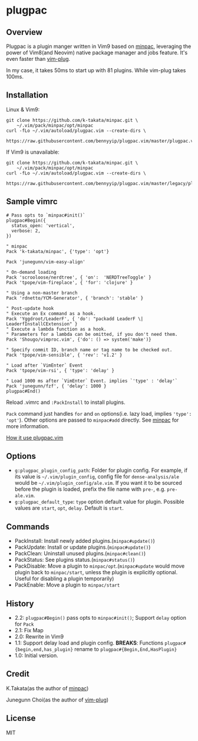 # plugpac

## Overview

Plugpac is a plugin manger written in Vim9 based on [minpac][1], leveraging the power of Vim8(and Neovim) native package manager and jobs feature. It's even faster than [vim-plug][2].

In my case, it takes 50ms to start up with 81 plugins. While vim-plug takes 100ms.

## Installation

Linux & Vim9:

```
git clone https://github.com/k-takata/minpac.git \
    ~/.vim/pack/minpac/opt/minpac
curl -fLo ~/.vim/autoload/plugpac.vim --create-dirs \
    https://raw.githubusercontent.com/bennyyip/plugpac.vim/master/plugpac.vim
```

If Vim9 is unavailable:

```
git clone https://github.com/k-takata/minpac.git \
    ~/.vim/pack/minpac/opt/minpac
curl -fLo ~/.vim/autoload/plugpac.vim --create-dirs \
    https://raw.githubusercontent.com/bennyyip/plugpac.vim/master/legacy/plugpac.vim
```

## Sample vimrc

```vim
# Pass opts to `minpac#init()`
plugpac#Begin({
  status_open: 'vertical',
  verbose: 2,
})

" minpac
Pack 'k-takata/minpac', {'type': 'opt'}

Pack 'junegunn/vim-easy-align'

" On-demand loading
Pack 'scrooloose/nerdtree', { 'on':  'NERDTreeToggle' }
Pack 'tpope/vim-fireplace', { 'for': 'clojure' }

" Using a non-master branch
Pack 'rdnetto/YCM-Generator', { 'branch': 'stable' }

" Post-update hook
" Execute an Ex command as a hook.
Pack 'Yggdroot/LeaderF', { 'do': "packadd LeaderF \| LeaderfInstallCExtension" }
" Execute a lambda function as a hook.
" Parameters for a lambda can be omitted, if you don't need them.
Pack 'Shougo/vimproc.vim', {'do': () => system('make')}

" Specify commit ID, branch name or tag name to be checked out.
Pack 'tpope/vim-sensible', { 'rev': 'v1.2' }

" Load after `VimEnter` Event
Pack 'tpope/vim-rsi', { 'type': 'delay' }

" Load 1000 ms after `VimEnter` Event. implies `'type' : 'delay'`
Pack 'junegunn/fzf', { 'delay': 1000 }
plugpac#End()
```

Reload .vimrc and `:PackInstall` to install plugins.

`Pack` command just handles `for` and `on` options(i.e. lazy load, implies `'type': 'opt'`). Other options are passed to `minpac#add` directly. See [minpac][1] for more information.

[How it use plugpac.vim](https://github.com/bennyyip/dot-vim/blob/master/pack.vim)

## Options

- `g:plugpac_plugin_config_path`: Folder for plugin config. For example, if its value is `~/.vim/plugin_config`, config file for `dense-analysis/ale` would be `~/.vim/plugin_config/ale.vim`. If you want it to be sourced before the plugin is loaded, prefix the file name with `pre-`, e.g. `pre-ale.vim`.
- `g:plugpac_default_type`: `type` option default value for plugin. Possible values are `start`, `opt`, `delay`. Default is `start`.

## Commands

- PackInstall: Install newly added plugins.(`minpac#update()`)
- PackUpdate: Install or update plugins.(`minpac#update()`)
- PackClean: Uninstall unused plugins.(`minpac#clean()`)
- PackStatus: See plugins status.(`minpac#status()`)
- PackDisable: Move a plugin to `minpac/opt`.(`minpac#update` would move plugin back to `minpac/start`, unless the plugin is explicitly optional. Useful for disabling a plugin temporarily)
- PackEnable: Move a plugin to `minpac/start`

## History

- 2.2: `plugpac#Begin()` pass opts to `minpac#init()`; Support `delay` option for `Pack`
- 2.1: Fix <Plug> Map
- 2.0: Rewrite in Vim9
- 1.1: Support delay load and plugin config. **BREAKS**: Functions `plugpac#{begin,end,has_plugin}` rename to `plugpac#{Begin,End,HasPlugin}`
- 1.0: Initial version.

## Credit

K.Takata(as the author of [minpac][1])

Junegunn Choi(as the author of [vim-plug][2])

[1]: https://github.com/k-takata/minpac
[2]: https://github.com/junegunn/vim-plug

## License

MIT
